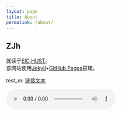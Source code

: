 ```yaml
---
layout: page
title: About
permalink: /about/
---
```

## ZJh
就读于[EIC](http://eic.hust.edu.cn/),[HUST](https://www.hust.edu.cn/)。\
该网站使用[Jekyll](https://jekyllcn.com/)+[GitHub Pages](https://docs.github.com/cn/pages)搭建。

test_m:
<a href="http://dl.stream.qqmusic.qq.com/C100000XlbUe0tW0yN.m4a?fromtag=38">链接文本</a>
<body><audio controls height="100" width="100">
  
  <source src="http://dl.stream.qqmusic.qq.com/C100000XlbUe0tW0yN.m4a?fromtag=38" type="audio/mpeg">
</audio></body>
